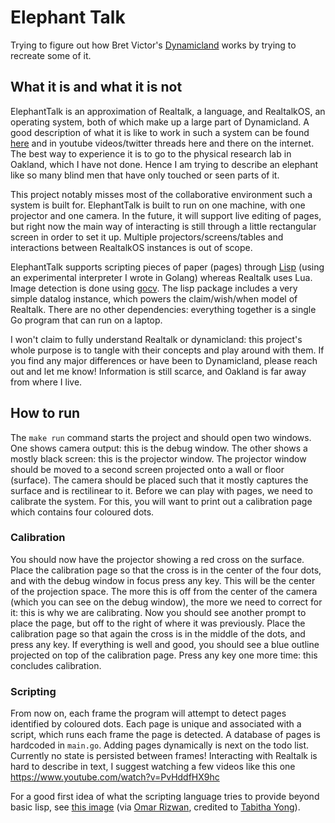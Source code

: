# Elephant Talk

Trying to figure out how Bret Victor's [Dynamicland](https://dynamicland.org/) works by trying to recreate some of it.

## What it is and what it is not

ElephantTalk is an approximation of Realtalk, a language, and RealtalkOS, an operating system, both of which make up a large part of Dynamicland. A good description of what it is like to work in such a system can be found [here](https://omar.website/posts/notes-from-dynamicland-geokit/) and in youtube videos/twitter threads here and there on the internet. The best way to experience it is to go to the physical research lab in Oakland, which I have not done. Hence I am trying to describe an elephant like so many blind men that have only touched or seen parts of it.

This project notably misses most of the collaborative environment such a system is built for. ElephantTalk is built to run on one machine, with one projector and one camera. In the future, it will support live editing of pages, but right now the main way of interacting is still through a little rectangular screen in order to set it up. Multiple projectors/screens/tables and interactions between RealtalkOS instances is out of scope.

ElephantTalk supports scripting pieces of paper (pages) through [Lisp](https://github.com/deosjr/whistle) (using an experimental interpreter I wrote in Golang) whereas Realtalk uses Lua. Image detection is done using [gocv](https://github.com/hybridgroup/gocv). The lisp package includes a very simple datalog instance, which powers the claim/wish/when model of Realtalk. There are no other dependencies: everything together is a single Go program that can run on a laptop.

I won't claim to fully understand Realtalk or dynamicland: this project's whole purpose is to tangle with their concepts and play around with them. If you find any major differences or have been to Dynamicland, please reach out and let me know! Information is still scarce, and Oakland is far away from where I live.

## How to run
The `make run` command starts the project and should open two windows. One shows camera output: this is the debug window. The other shows a mostly black screen: this is the projector window. The projector window should be moved to a second screen projected onto a wall or floor (surface). The camera should be placed such that it mostly captures the surface and is rectilinear to it. Before we can play with pages, we need to calibrate the system. For this, you will want to print out a calibration page which contains four coloured dots.

### Calibration
You should now have the projector showing a red cross on the surface. Place the calibration page so that the cross is in the center of the four dots, and with the debug window in focus press any key. This will be the center of the projection space. The more this is off from the center of the camera (which you can see on the debug window), the more we need to correct for it: this is why we are calibrating.
Now you should see another prompt to place the page, but off to the right of where it was previously. Place the calibration page so that again the cross is in the middle of the dots, and press any key. If everything is well and good, you should see a blue outline projected on top of the calibration page. Press any key one more time: this concludes calibration.

### Scripting

From now on, each frame the program will attempt to detect pages identified by coloured dots. Each page is unique and associated with a script, which runs each frame the page is detected. A database of pages is hardcoded in `main.go`. Adding pages dynamically is next on the todo list.
Currently no state is persisted between frames! Interacting with Realtalk is hard to describe in text, I suggest watching a few videos like this one https://www.youtube.com/watch?v=PvHddfHX9hc

For a good first idea of what the scripting language tries to provide beyond basic lisp, see [this image](https://omar.website/posts/notes-from-dynamicland-geokit/realtalk-cheat-sheet.png) (via [Omar Rizwan](https://twitter.com/rsnous), credited to [Tabitha Yong](https://twitter.com/telogram)).
